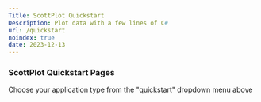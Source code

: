 ```yaml
---
Title: ScottPlot Quickstart
Description: Plot data with a few lines of C#
url: /quickstart
noindex: true
date: 2023-12-13
---
```


### ScottPlot Quickstart Pages

Choose your application type from the "quickstart" dropdown menu above